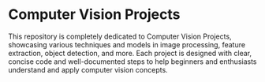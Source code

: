 # Computer Vision Projects
This repository is completely dedicated to Computer Vision Projects, showcasing various techniques and models in image processing, feature extraction, object detection, and more. Each project is designed with clear, concise code and well-documented steps to help beginners and enthusiasts understand and apply computer vision concepts.


